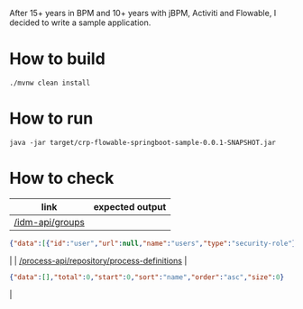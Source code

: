 After 15+ years in BPM and 10+ years with jBPM, Activiti and Flowable, I decided to write a sample application.

# How to build
```shell
./mvnw clean install
```

# How to run
```shell
java -jar target/crp-flowable-springboot-sample-0.0.1-SNAPSHOT.jar
```

# How to check

| link                                                     | expected output |
|----------------------------------------------------------|-----------------|
| [/idm-api/groups](http://localhost:8080/idm-api/groups)  | 
```json
{"data":[{"id":"user","url":null,"name":"users","type":"security-role"}],"total":1,"start":0,"sort":"id","order":"asc","size":1}
```
|
| [/process-api/repository/process-definitions](http://localhost:8080/process-api/repository/process-definitions) |
```json
{"data":[],"total":0,"start":0,"sort":"name","order":"asc","size":0}
```
|